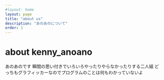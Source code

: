 ```yaml
---
#layout: home
layout: page
title: "about us"
description: "あのあのについて"
order: 1
---
```


# about kenny_anoano

あのあのです
瞬間の思い付きでいろいろやったりやらなかったりする二人組
どっちもグラフィッカーなのでプログラムのことは何もわかっていないよ